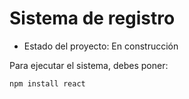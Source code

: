 <h1>Sistema de registro</h1> 

- Estado del proyecto: En construcción

Para ejecutar el sistema, debes poner:

```npm install react```
